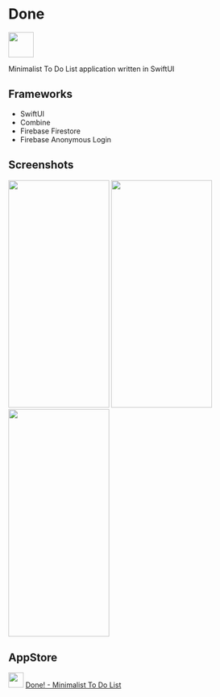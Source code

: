
# Done

<img src="https://oguzkr.com/oguz-images/1024-modified.png" width="50" height="50">

Minimalist To Do List application written in SwiftUI


## Frameworks 

- SwiftUI
- Combine
- Firebase Firestore
- Firebase Anonymous Login

## Screenshots

<div>
<img src="https://oguzkr.com/oguz-images/DoneApp-651.png" width="200" height="450">
<img src="https://oguzkr.com/oguz-images/DoneApp-652.png" width="200" height="450">
<img src="https://oguzkr.com/oguz-images/DoneApp-653.png" width="200" height="450">
</div>

## AppStore

<div>
<img src="https://cdn0.iconfinder.com/data/icons/social-flat-rounded-rects/512/appstore-512.png" width="30" height="30">  
<a href="https://apps.apple.com/bt/app/done-minimalist-to-do-list/id6444264078" target="_blank">Done! - Minimalist To Do List</a>
</div>


